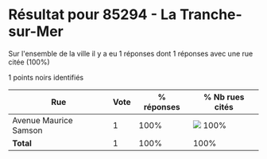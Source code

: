 # Résultat pour 85294 - La Tranche-sur-Mer

Sur l'ensemble de la ville il y a eu 1 réponses dont 1 réponses avec une rue citée (100%)

1 points noirs identifiés

| Rue | Vote | % réponses | % Nb rues cités|
|-----|------|------------|----------------|
| Avenue Maurice Samson | 1 | 100% | <img src="../../img/bar_100.gif" />&nbsp;100%|
| **Total** | 1 | 100% | 100%|
